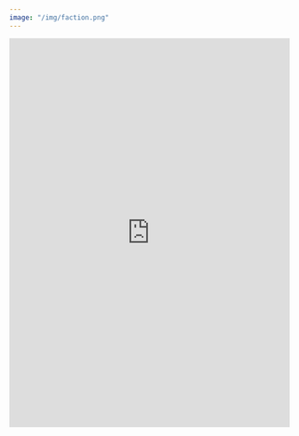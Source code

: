 ```yaml
---
image: "/img/faction.png"
---
```


<iframe src="https://www.linkedin.com/embed/feed/update/urn:li:share:6778354648941158400" height="698" width="504" frameborder="0" allowfullscreen="" title="Embedded post"></iframe>
